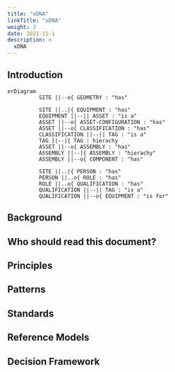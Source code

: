```yaml
---
title: "xDNA"
linkTitle: "xDNA"
weight: 3
date: 2021-11-1
description: >
  xDNA
---
```



## Introduction

```mermaid
erDiagram
          SITE ||--o{ GEOMETRY : "has"

          SITE ||..|{ EQUIPMENT : "has"
          EQUIPMENT ||--|| ASSET : "is a"          
          ASSET ||--o{ ASSET-CONFIGURATION : "has"
          ASSET ||--o{ CLASSIFICATION : "has"
          CLASSIFICATION ||--|| TAG : "is a"
          TAG }|--|{ TAG : hierachy
          ASSET ||--o{ ASSEMBLY : "has"
          ASSEMBLY ||--|{ ASSEMBLY : "hierachy"
          ASSEMBLY ||--o{ COMPONENT : "has"

          SITE ||..|{ PERSON : "has"
          PERSON ||..o{ ROLE : "has"
          ROLE ||..o{ QUALIFICATION : "has"
          QUALIFICATION ||--|| TAG : "is a"
          QUALIFICATION ||--o{ EQUIPMENT : "is for"

```

## Background

## Who should read this document?

## Principles

## Patterns

## Standards

## Reference Models

## Decision Framework
